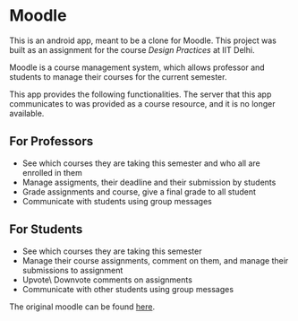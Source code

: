 # Moodle 

This is an android app, meant to be a clone for Moodle. This project was built as an assignment for the course _Design Practices_ at IIT Delhi.

Moodle is a course management system, which allows professor and students to manage their courses for the current semester.

This app provides the following functionalities. The server that this app communicates to was provided as a course resource, and it is no longer available.
## For Professors
 * See which courses they are taking this semester and who all are enrolled in them
 * Manage assigments, their deadline and their submission by students
 * Grade assignments and course, give a final grade to all student
 * Communicate with students using group messages

## For Students
* See which courses they are taking this semester 
* Manage their course assignments, comment on them, and manage their submissions to assignment
* Upvote\ Downvote comments on assignments
* Communicate with other students using group messages

The original moodle can be found [here](https://moodle.com/).